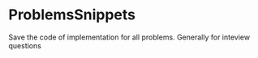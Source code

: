 ProblemsSnippets
================

Save the code of implementation for all problems. Generally for inteview questions